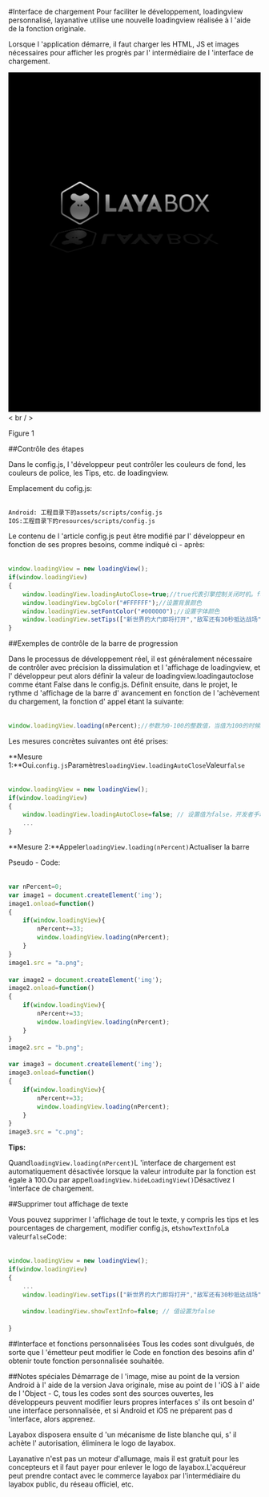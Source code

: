#Interface de chargement
Pour faciliter le développement, loadingview personnalisé, layanative utilise une nouvelle loadingview réalisée à l 'aide de la fonction originale.

Lorsque l 'application démarre, il faut charger les HTML, JS et images nécessaires pour afficher les progrès par l' intermédiaire de l 'interface de chargement.

​![图1](img/1.png)< br / >

Figure 1

##Contrôle des étapes

Dans le config.js, l 'développeur peut contrôler les couleurs de fond, les couleurs de police, les Tips, etc. de loadingview.

Emplacement du cofig.js:

```

Android: 工程目录下的assets/scripts/config.js  
IOS:工程目录下的resources/scripts/config.js  
```


Le contenu de l 'article config.js peut être modifié par l' développeur en fonction de ses propres besoins, comme indiqué ci - après:


```javascript

window.loadingView = new loadingView();
if(window.loadingView)
{
    window.loadingView.loadingAutoClose=true;//true代表引擎控制关闭时机。false为开发者手动控制
    window.loadingView.bgColor("#FFFFFF");//设置背景颜色
    window.loadingView.setFontColor("#000000");//设置字体颜色
    window.loadingView.setTips(["新世界的大门即将打开","敌军还有30秒抵达战场","妈妈说，心急吃不了热豆腐"]);//设置tips数组，会随机出现
}
```


##Exemples de contrôle de la barre de progression

Dans le processus de développement réel, il est généralement nécessaire de contrôler avec précision la dissimulation et l 'affichage de loadingview, et l' développeur peut alors définir la valeur de loadingview.loadingautoclose comme étant False dans le config.js.
Définit ensuite, dans le projet, le rythme d 'affichage de la barre d' avancement en fonction de l 'achèvement du chargement, la fonction d' appel étant la suivante:


```javascript

window.loadingView.loading(nPercent);//参数为0-100的整数值，当值为100的时候LoadingView自动关闭
```
Les mesures concrètes suivantes ont été prises:

**Mesure 1:**Oui.`config.js`Paramètres`loadingView.loadingAutoClose`Valeur`false`


```javascript

window.loadingView = new loadingView();
if(window.loadingView)
{
    window.loadingView.loadingAutoClose=false; // 设置值为false，开发者手动控制加载界面的关闭
    ...
}

```


**Mesure 2:**Appeler`loadingView.loading(nPercent)`Actualiser la barre

Pseudo - Code:


```javascript

var nPercent=0;
var image1 = document.createElement('img');
image1.onload=function()
{
    if(window.loadingView){
        nPercent+=33;
        window.loadingView.loading(nPercent);
    }
}
image1.src = "a.png";

var image2 = document.createElement('img');
image2.onload=function()
{
    if(window.loadingView){
        nPercent+=33;
        window.loadingView.loading(nPercent);
    }
}
image2.src = "b.png";

var image3 = document.createElement('img');
image3.onload=function()
{
    if(window.loadingView){
        nPercent+=33;
        window.loadingView.loading(nPercent);
    }
}
image3.src = "c.png";
```


**Tips:**

Quand`loadingView.loading(nPercent)`L 'interface de chargement est automatiquement désactivée lorsque la valeur introduite par la fonction est égale à 100.Ou par appel`loadingView.hideLoadingView()`Désactivez l 'interface de chargement.

##Supprimer tout affichage de texte

Vous pouvez supprimer l 'affichage de tout le texte, y compris les tips et les pourcentages de chargement, modifier config.js, et`showTextInfo`La valeur`false`Code:


```javascript

window.loadingView = new loadingView();
if(window.loadingView)
{
    ...
    window.loadingView.setTips(["新世界的大门即将打开","敌军还有30秒抵达战场","妈妈说，心急吃不了热豆腐"]);//设置tips数组，会随机出现

    window.loadingView.showTextInfo=false; // 值设置为false

}
```


##Interface et fonctions personnalisées
Tous les codes sont divulgués, de sorte que l 'émetteur peut modifier le Code en fonction des besoins afin d' obtenir toute fonction personnalisée souhaitée.

##Notes spéciales
Démarrage de l 'image, mise au point de la version Android à l' aide de la version Java originale, mise au point de l 'iOS à l' aide de l 'Object - C, tous les codes sont des sources ouvertes, les développeurs peuvent modifier leurs propres interfaces s' ils ont besoin d' une interface personnalisée, et si Android et iOS ne préparent pas d 'interface, alors apprenez.

Layabox disposera ensuite d 'un mécanisme de liste blanche qui, s' il achète l' autorisation, éliminera le logo de layabox.

Layanative n'est pas un moteur d'allumage, mais il est gratuit pour les concepteurs et il faut payer pour enlever le logo de layabox.L'acquéreur peut prendre contact avec le commerce layabox par l'intermédiaire du layabox public, du réseau officiel, etc.
